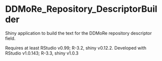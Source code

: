 # DDMoRe_Repository_DescriptorBuilder
Shiny application to build the text for the DDMoRe repository descriptor field.

Requires at least RStudio v0.99; R-3.2, shiny v0.12.2. 
Developed with RStudio v1.0.143; R-3.3, shiny v1.0.3
